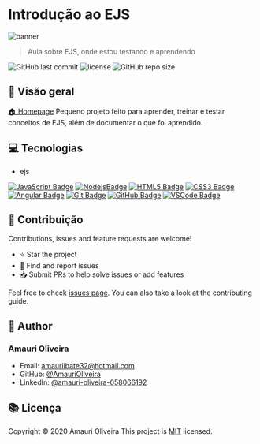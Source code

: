 # Introdução ao EJS

![banner](https://i.imgur.com/F5UmUgq.png)

> Aula sobre EJS, onde estou testando e aprendendo

![GitHub last commit](https://img.shields.io/github/last-commit/AmauriOliveira/https://github.com/AmauriOliveira/ejs-intro)
![license](https://img.shields.io/github/license/AmauriOliveira/https://github.com/AmauriOliveira/ejs-intro)
![GitHub repo size](https://img.shields.io/github/repo-size/AmauriOliveira/https://github.com/AmauriOliveira/ejs-intro)

## :telescope: Visão geral

[🏠 Homepage](https://github.com/AmauriOliveira)
Pequeno projeto feito para aprender, treinar e testar conceitos de EJS, além de documentar o que foi aprendido.

## :computer: Tecnologias

- ejs

[![JavaScript Badge](https://img.shields.io/badge/-JavaScript-black?style=flat-square&logo=javascript)](#)
[![NodejsBadge](https://img.shields.io/badge/-Nodejs-339933?style=flat-square&logo=Node.js&logoColor=white)](#)
[![HTML5 Badge](https://img.shields.io/badge/-HTML5-E34F26?style=flat-square&logo=html5&logoColor=white)](#)
[![CSS3 Badge](https://img.shields.io/badge/-CSS3-1572B6?style=flat-square&logo=css3)](#)
[![Angular Badge](https://img.shields.io/badge/-Angular-DD0031?style=flat-square&logo=angular)](#)
[![Git Badge](https://img.shields.io/badge/-Git-black?style=flat-square&logo=git)](#)
[![GitHub Badge](https://img.shields.io/badge/-GitHub-181717?style=flat-square&logo=github)](#)
[![VSCode Badge](https://img.shields.io/badge/-VSCode-007ACC?style=flat-square&logo=visual-studio-code&logoColor=white)](#)

## :star2: Contribuição

Contributions, issues and feature requests are welcome!

- ⭐️ Star the project
- 🐛 Find and report issues
- 📥 Submit PRs to help solve issues or add features

Feel free to check [issues page](https://github.com/AmauriOliveira/https://github.com/AmauriOliveira/ejs-intro/issues). You can also take a look at the contributing guide.

## :bow: Author

### **Amauri Oliveira**

- Email: amauriibate32@hotmail.com
- GitHub: [@AmauriOliveira](https://github.com/AmauriOliveira)
- LinkedIn: [@amauri-oliveira-058066192](https://linkedin.com/in/amauri-oliveira-058066192)

## :books: Licença

Copyright © 2020 Amauri Oliveira
This project is [MIT](license) licensed.
